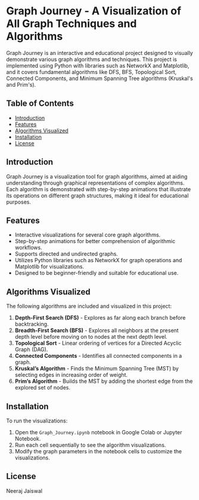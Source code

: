 # Graph Journey - A Visualization of All Graph Techniques and Algorithms

Graph Journey is an interactive and educational project designed to visually demonstrate various graph algorithms and techniques. This project is implemented using Python with libraries such as NetworkX and Matplotlib, and it covers fundamental algorithms like DFS, BFS, Topological Sort, Connected Components, and Minimum Spanning Tree algorithms (Kruskal's and Prim's).

## Table of Contents

- [Introduction](#introduction)
- [Features](#features)
- [Algorithms Visualized](#algorithms-visualized)
- [Installation](#installation)
- [License](#license)

## Introduction

Graph Journey is a visualization tool for graph algorithms, aimed at aiding understanding through graphical representations of complex algorithms. Each algorithm is demonstrated with step-by-step animations that illustrate its operations on different graph structures, making it ideal for educational purposes.

## Features

- Interactive visualizations for several core graph algorithms.
- Step-by-step animations for better comprehension of algorithmic workflows.
- Supports directed and undirected graphs.
- Utilizes Python libraries such as NetworkX for graph operations and Matplotlib for visualizations.
- Designed to be beginner-friendly and suitable for educational use.

## Algorithms Visualized

The following algorithms are included and visualized in this project:

1. **Depth-First Search (DFS)** - Explores as far along each branch before backtracking.
2. **Breadth-First Search (BFS)** - Explores all neighbors at the present depth level before moving on to nodes at the next depth level.
3. **Topological Sort** - Linear ordering of vertices for a Directed Acyclic Graph (DAG).
4. **Connected Components** - Identifies all connected components in a graph.
5. **Kruskal’s Algorithm** - Finds the Minimum Spanning Tree (MST) by selecting edges in increasing order of weight.
6. **Prim’s Algorithm** - Builds the MST by adding the shortest edge from the explored set of nodes.

## Installation
To run the visualizations:

1. Open the `Graph_Journey.ipynb` notebook in Google Colab or Jupyter Notebook.
2. Run each cell sequentially to see the algorithm visualizations.
3. Modify the graph parameters in the notebook cells to customize the visualizations.

## License

Neeraj Jaiswal
